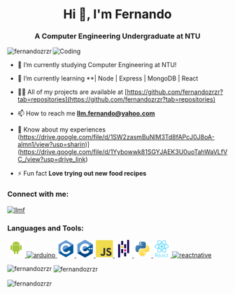 <h1 align="center">Hi 👋, I'm Fernando</h1>
<h3 align="center">A Computer Engineering Undergraduate at NTU</h3>
<img align="right" alt="Coding" width="400" src ="https://i.pinimg.com/originals/1e/8a/0c/1e8a0c70035899417bddb5dd044794df.gif">

<p align="left"> <img src="https://komarev.com/ghpvc/?username=fernandozrzr&label=Profile%20views&color=0e75b6&style=flat" alt="fernandozrzr" /> </p>

- 🔭 I’m currently studying Computer Engineering at NTU!

- 🌱 I’m currently learning **| Node | Express | MongoDB | React

- 👨‍💻 All of my projects are available at [https://github.com/fernandozrzr?tab=repositories](https://github.com/fernandozrzr?tab=repositories)

- 📫 How to reach me **llm.fernando@yahoo.com**

- 📄 Know about my experiences (https://drive.google.com/file/d/1SW2zasmBuNlM3Td8fAPcJ0J8oA-almn1/view?usp=sharin)](https://drive.google.com/file/d/1Yybowwk81SGYJAEK3U0uoTahWaVLfVC_/view?usp=drive_link)

- ⚡ Fun fact **Love trying out new food recipes**

<h3 align="left">Connect with me:</h3>
<p align="left">
<a href="https://linkedin.com/in/llmf" target="blank"><img align="center" src="https://raw.githubusercontent.com/rahuldkjain/github-profile-readme-generator/master/src/images/icons/Social/linked-in-alt.svg" alt="llmf" height="30" width="40" /></a>
</p>

<h3 align="left">Languages and Tools:</h3>
<p align="left"> <a href="https://developer.android.com" target="_blank" rel="noreferrer"> <img src="https://raw.githubusercontent.com/devicons/devicon/master/icons/android/android-original-wordmark.svg" alt="android" width="40" height="40"/> </a> <a href="https://www.arduino.cc/" target="_blank" rel="noreferrer"> <img src="https://cdn.worldvectorlogo.com/logos/arduino-1.svg" alt="arduino" width="40" height="40"/> </a> <a href="https://www.cprogramming.com/" target="_blank" rel="noreferrer"> <img src="https://raw.githubusercontent.com/devicons/devicon/master/icons/c/c-original.svg" alt="c" width="40" height="40"/> </a> <a href="https://www.w3schools.com/cpp/" target="_blank" rel="noreferrer"> <img src="https://raw.githubusercontent.com/devicons/devicon/master/icons/cplusplus/cplusplus-original.svg" alt="cplusplus" width="40" height="40"/> </a><a href="https://developer.mozilla.org/en-US/docs/Web/JavaScript" target="_blank" rel="noreferrer"> <img src="https://raw.githubusercontent.com/devicons/devicon/master/icons/javascript/javascript-original.svg" alt="javascript" width="40" height="40"/> </a> <a href="https://pandas.pydata.org/" target="_blank" rel="noreferrer"> <img src="https://raw.githubusercontent.com/devicons/devicon/2ae2a900d2f041da66e950e4d48052658d850630/icons/pandas/pandas-original.svg" alt="pandas" width="40" height="40"/> </a> <a href="https://www.python.org" target="_blank" rel="noreferrer"> <img src="https://raw.githubusercontent.com/devicons/devicon/master/icons/python/python-original.svg" alt="python" width="40" height="40"/> </a> <a href="https://reactjs.org/" target="_blank" rel="noreferrer"> <img src="https://raw.githubusercontent.com/devicons/devicon/master/icons/react/react-original-wordmark.svg" alt="react" width="40" height="40"/> </a> <a href="https://reactnative.dev/" target="_blank" rel="noreferrer"> <img src="https://reactnative.dev/img/header_logo.svg" alt="reactnative" width="40" height="40"/> </a> </p>

<p><img align="left" src="https://github-readme-stats.vercel.app/api/top-langs?username=fernandozrzr&show_icons=true&locale=en&layout=compact" alt="fernandozrzr" /></p>

<p>&nbsp;<img align="center" src="https://github-readme-stats.vercel.app/api?username=fernandozrzr&show_icons=true&locale=en" alt="fernandozrzr" /></p>

<p><img align="center" src="https://github-readme-streak-stats.herokuapp.com/?user=fernandozrzr&" alt="fernandozrzr" /></p>
